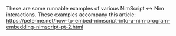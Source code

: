 These are some runnable examples of various NimScript <-> Nim interactions.
These examples accompany this article:
https://peterme.net/how-to-embed-nimscript-into-a-nim-program-embedding-nimscript-pt-2.html
